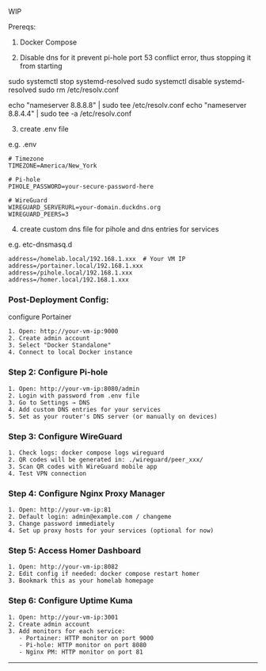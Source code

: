 WIP

Prereqs:

1. Docker Compose

2. Disable dns for it prevent pi-hole port 53 conflict error, thus stopping it from starting

sudo systemctl stop systemd-resolved
sudo systemctl disable systemd-resolved
sudo rm /etc/resolv.conf

echo "nameserver 8.8.8.8" | sudo tee /etc/resolv.conf
echo "nameserver 8.8.4.4" | sudo tee -a /etc/resolv.conf

3. create .env file

e.g.
.env
```
# Timezone
TIMEZONE=America/New_York

# Pi-hole
PIHOLE_PASSWORD=your-secure-password-here

# WireGuard
WIREGUARD_SERVERURL=your-domain.duckdns.org
WIREGUARD_PEERS=3
```

4. create custom dns file for pihole and dns entries for services

e.g.
etc-dnsmasq.d
```
address=/homelab.local/192.168.1.xxx  # Your VM IP
address=/portainer.local/192.168.1.xxx
address=/pihole.local/192.168.1.xxx
address=/homer.local/192.168.1.xxx
```

### Post-Deployment Config:

configure Portainer
```
1. Open: http://your-vm-ip:9000
2. Create admin account
3. Select "Docker Standalone"
4. Connect to local Docker instance
```

### Step 2: Configure Pi-hole
```
1. Open: http://your-vm-ip:8080/admin
2. Login with password from .env file
3. Go to Settings → DNS
4. Add custom DNS entries for your services
5. Set as your router's DNS server (or manually on devices)
```

### Step 3: Configure WireGuard
```
1. Check logs: docker compose logs wireguard
2. QR codes will be generated in: ./wireguard/peer_xxx/
3. Scan QR codes with WireGuard mobile app
4. Test VPN connection
```

### Step 4: Configure Nginx Proxy Manager
```
1. Open: http://your-vm-ip:81
2. Default login: admin@example.com / changeme
3. Change password immediately
4. Set up proxy hosts for your services (optional for now)
```

### Step 5: Access Homer Dashboard
```
1. Open: http://your-vm-ip:8082
2. Edit config if needed: docker compose restart homer
3. Bookmark this as your homelab homepage
```

### Step 6: Configure Uptime Kuma
```
1. Open: http://your-vm-ip:3001
2. Create admin account
3. Add monitors for each service:
   - Portainer: HTTP monitor on port 9000
   - Pi-hole: HTTP monitor on port 8080
   - Nginx PM: HTTP monitor on port 81
```

---
